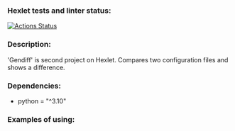 ### Hexlet tests and linter status:
[![Actions Status](https://github.com/Lorehan/python-project-lvl2/actions/workflows/hexlet-check.yml/badge.svg)](https://github.com/Lorehan/python-project-lvl2/actions)

### Description:
'Gendiff' is second project on Hexlet. Compares two configuration files and shows a difference.

### Dependencies:
- python = "^3.10"

### Examples of using:

